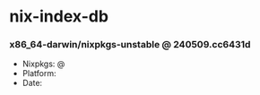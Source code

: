 # nix-index-db
### x86_64-darwin/nixpkgs-unstable @ 240509.cc6431d
- Nixpkgs: @[](https://github.com/NixOS/nixpkgs/commit/cc6431d5598071f0021efc6c009c79e5b5fe1617)
- Platform: 
- Date: 
